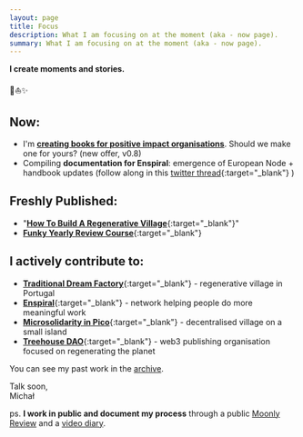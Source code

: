 ```yaml
---
layout: page
title: Focus
description: What I am focusing on at the moment (aka - now page).
summary: What I am focusing on at the moment (aka - now page).
---
```


**I create moments and stories.**

<p>🌳⛵️✨</p>

## Now:

- I'm [**creating books for positive impact organisations**](/books). Should we make one for yours? (new offer, v0.8)
- Compiling **documentation for Enspiral**: emergence of European Node + handbook updates (follow along in this [twitter thread](https://twitter.com/michalkorzonek/status/1599750154596540417?s=20&t=zx8aRJnEQUzB3kOzCta5iA){:target="_blank"} )

## Freshly Published:

- "[**How To Build A Regenerative Village**](https://treehousedao.earth){:target="_blank"}"
-  [**Funky Yearly Review Course**](https://payhip.com/b/aW9jx){:target="_blank"} 

## I actively contribute to:

- [**Traditional Dream Factory**](https://traditionaldreamfactory.com){:target="_blank"} - regenerative village in Portugal
- [**Enspiral**](https://enspiral.com){:target="_blank"} - network helping people do more meaningful work
- [**Microsolidarity in Pico**](https://pico.microsolidarity.cc){:target="_blank"} - decentralised village on a small island
- [**Treehouse DAO**](https://treehousedao.earth){:target="_blank"} - web3 publishing organisation focused on regenerating the planet

You can see my past work in the [archive](/archive).

Talk soon,<br>
Michał

ps. **I work in public and document my process** through a public [Moonly Review](/moonly-reviews) and a [video diary](/one-second-a-day).